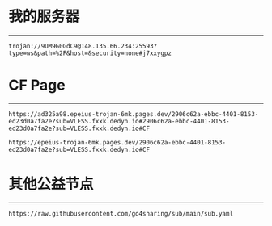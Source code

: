 # 我的服务器

---

`trojan://9UM9G0GdC9@148.135.66.234:25593?type=ws&path=%2F&host=&security=none#j7xxygpz`

# CF Page

---

`https://ad325a98.epeius-trojan-6mk.pages.dev/2906c62a-ebbc-4401-8153-ed23d0a7fa2e?sub=VLESS.fxxk.dedyn.io#2906c62a-ebbc-4401-8153-ed23d0a7fa2e?sub=VLESS.fxxk.dedyn.io#CF`

`https://epeius-trojan-6mk.pages.dev/2906c62a-ebbc-4401-8153-ed23d0a7fa2e?sub=VLESS.fxxk.dedyn.io#CF
`
# 其他公益节点

---

`https://raw.githubusercontent.com/go4sharing/sub/main/sub.yaml`

